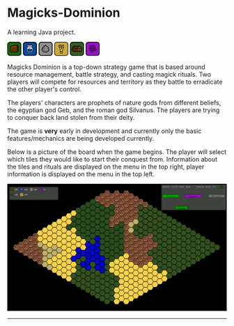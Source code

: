# Magicks-Dominion
A learning Java project.

![Earth Resource](/Images/earth_resource.png "Earth Resource") ![Water Resource](/Images/water_resource.png "Water Resource") ![Rock Resource](/Images/rock_resource.png "Rock Resource") ![Crop Resource](/Images/crop_resource.png "Crop Resource") ![Wood Resource](/Images/wood_resource.png "Wood Resource") ![Ephesos Resource](/Images/ephesos_resource.png "Ephesos Resource")

Magicks Dominion is a top-down strategy game that is based around resource management, battle strategy, and casting magick rituals. Two players will compete for resources and territory as they battle to erradicate the other player's control.

The players' characters are prophets of nature gods from different beliefs, the egyptian god Geb, and the roman god Silvanus. The players are trying to conquer back land stolen from their deity.



The game is __very__ early in development and currently only the basic features/mechanics are being developed currently.

Below is a picture of the board when the game begins. The player will select which tiles they would like to start their conquest from. Information about the tiles and rituals are displayed on the menu in the top right, player information is displayed on the menu in the top left.

![Example screen](/Images/betterexample.png "Example Screen")

----

